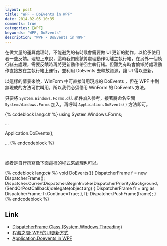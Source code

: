```yaml
---
layout: post
title: "WPF - DoEvents in WPF"
date: 2014-02-05 10:35
comments: true
categories: [WPF]
keywords: "WPF, DoEvents"
description: "WPF - DoEvents in WPF"
---
```


在做大量的運算處理時，不能避免的有時候會需要做 UI 更新的動作，以給予使用者一些反饋。理想上來說，這時我們應該將處理動作切離主執行緒，在另外一個執行緒去處理，需要反饋時再將更新動作帶回主執行緒。但難免有時會偷懶將處理動作直接放在主執行緒上運行，並利用 DoEvents 去釋放資源，讓 UI 得以更新。  

<!-- More -->

以這樣的情景來說，WinForm 中可直接叫用現成的 DoEvents ，但在 WPF 中則無現成的方法可供叫用，所以我們必須借用 WinForm 的 DoEvents 方法。  

只要將 `System.Windows.Forms.dll` 組件加入參考，接著將命名空間 `System.Windows.Forms` 加入，再呼叫 `Application.DoEvents()` 方法即可。  

{% codeblock lang:c# %}
using System.Windows.Forms;

...

Application.DoEvents();

...
{% endcodeblock %}

<br/>

或者是自行撰寫像下面這樣的程式來處理也可以。  

{% codeblock lang:c# %}
void DoEvents(){
DispatcherFrame f = new DispatcherFrame();
Dispatcher.CurrentDispatcher.BeginInvoke(DispatcherPriority.Background, 
(SendOrPostCallback)delegate(object arg) {
    DispatcherFrame fr =  arg as DispatcherFrame;
    fr.Continue=True;
}, f);
Dispatcher.PushFrame(frame);
}
{% endcodeblock %}

Link
----
* [DispatcherFrame Class (System.Windows.Threading)](http://msdn.microsoft.com/en-us/library/system.windows.threading.dispatcherframe.aspx)
* [程湘之間: WPF的UI更新方式](http://charlesbc.blogspot.tw/2011/06/wpfui.html)
* [Application.Doevents in WPF](http://www.dotblogs.com.tw/bauann/archive/2010/06/12/15841.aspx)
